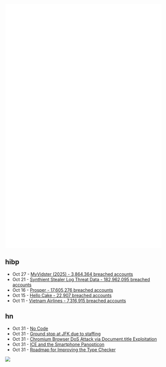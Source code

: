 ![Metrics](https://raw.githubusercontent.com/phixion/phixion/master/metrics.svg)

## hibp

<!--
for https://github.com/phixion/phixion/blob/main/.github/workflows/feeds.yml
-->
<!--START_SECTION:haveibeenpwnd-->
- Oct 27 - [MyVidster (2025) - 3,864,364 breached accounts](https://haveibeenpwned.com/Breach/MyVidster2025)
- Oct 21 - [Synthient Stealer Log Threat Data - 182,962,095 breached accounts](https://haveibeenpwned.com/Breach/SynthientStealerLogThreatData)
- Oct 16 - [Prosper - 17,605,276 breached accounts](https://haveibeenpwned.com/Breach/Prosper)
- Oct 15 - [Hello Cake - 22,907 breached accounts](https://haveibeenpwned.com/Breach/HelloCake)
- Oct 11 - [Vietnam Airlines - 7,316,915 breached accounts](https://haveibeenpwned.com/Breach/VietnamAirlines)
<!--END_SECTION:haveibeenpwnd-->

## hn

<!--
for https://github.com/phixion/phixion/blob/main/.github/workflows/feeds.yml
-->
<!--START_SECTION:hn-->
- Oct 31 - [No Code](https://github.com/lemonyte/no-code)
- Oct 31 - [Ground stop at JFK due to staffing](https://www.fly.faa.gov/adv/adv_otherdis?advn=13&adv_date=10312025&facId=JFK&title=ATCSCC%20ADVZY%20013%20JFK/ZNY%2010/31/2025%20CDM%20GROUND%20STOP&titleDate=10/31/2025)
- Oct 31 - [Chromium Browser DoS Attack via Document.title Exploitation](https://github.com/jofpin/brash)
- Oct 31 - [ICE and the Smartphone Panopticon](https://www.newyorker.com/culture/infinite-scroll/ice-and-the-smartphone-panopticon)
- Oct 31 - [Roadmap for Improving the Type Checker](https://forums.swift.org/t/roadmap-for-improving-the-type-checker/82952)
<!--END_SECTION:hn-->

<!--
for https://yhype.me
-->
![](https://hit.yhype.me/github/profile?user_id=13013670)
